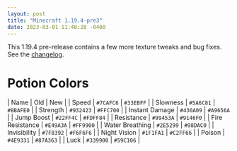 ```yaml
---
layout: post
title: "Minecraft 1.19.4-pre3"
date: 2023-03-01 11:48:28 -0400
---
```


This 1.19.4 pre-release contains a few more texture tweaks and bug fixes. See the [changelog](https://www.minecraft.net/en-us/article/minecraft-1-19-4-pre-release-2).

# Potion Colors

| Name | Old | New |
| Speed | <span class="color-preview" style="background-color: #7CAFC6"></span> `#7CAFC6` | <span class="color-preview" style="background-color: #33EBFF"></span> `#33EBFF` |
| Slowness | <span class="color-preview" style="background-color: #5A6C81"></span> `#5A6C81` | <span class="color-preview" style="background-color: #8BAFE0"></span> `#8BAFE0` |
| Strength | <span class="color-preview" style="background-color: #932423"></span> `#932423` | <span class="color-preview" style="background-color: #FFC700"></span> `#FFC700` |
| Instant Damage | <span class="color-preview" style="background-color: #430A09"></span> `#430A09` | <span class="color-preview" style="background-color: #A9656A"></span> `#A9656A` |
| Jump Boost | <span class="color-preview" style="background-color: #22FF4C"></span> `#22FF4C` | <span class="color-preview" style="background-color: #FDFF84"></span> `#FDFF84` |
| Resistance | <span class="color-preview" style="background-color: #99453A"></span> `#99453A` | <span class="color-preview" style="background-color: #9146F0"></span> `#9146F0` |
| Fire Resistance | <span class="color-preview" style="background-color: #E49A3A"></span> `#E49A3A` | <span class="color-preview" style="background-color: #FF9900"></span> `#FF9900` |
| Water Breathing | <span class="color-preview" style="background-color: #2E5299"></span> `#2E5299` | <span class="color-preview" style="background-color: #98DAC0"></span> `#98DAC0` |
| Invisibility | <span class="color-preview" style="background-color: #7F8392"></span> `#7F8392` | <span class="color-preview" style="background-color: #F6F6F6"></span> `#F6F6F6` |
| Night Vision | <span class="color-preview" style="background-color: #1F1FA1"></span> `#1F1FA1` | <span class="color-preview" style="background-color: #C2FF66"></span> `#C2FF66` |
| Poison | <span class="color-preview" style="background-color: #4E9331"></span> `#4E9331` | <span class="color-preview" style="background-color: #87A363"></span> `#87A363` |
| Luck | <span class="color-preview" style="background-color: #339900"></span> `#339900` | <span class="color-preview" style="background-color: #59C106"></span> `#59C106` |

